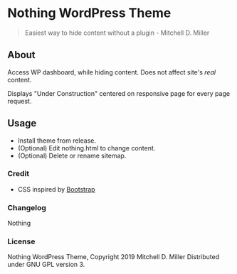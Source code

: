 Nothing WordPress Theme
====================


> Easiest way to hide content without a plugin - Mitchell D. Miller

## About
Access WP dashboard, while hiding content. Does not affect site's _real_ content.

Displays "Under Construction" centered on responsive page for every page request.

## Usage
- Install theme from release.
- (Optional) Edit nothing.html to change content.
- (Optional) Delete or rename sitemap.

### Credit
* CSS inspired by [Bootstrap](http://getbootstrap.com)

### Changelog
Nothing

### License
Nothing WordPress Theme, Copyright 2019 Mitchell D. Miller
Distributed under GNU GPL version 3.

